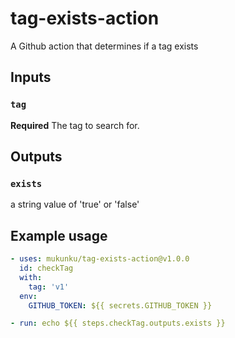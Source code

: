 # tag-exists-action
A Github action that determines if a tag exists

## Inputs

### `tag`

**Required** The tag to search for.

## Outputs

### `exists`

a string value of 'true' or 'false'

## Example usage

```yaml
- uses: mukunku/tag-exists-action@v1.0.0
  id: checkTag
  with: 
    tag: 'v1'
  env:
    GITHUB_TOKEN: ${{ secrets.GITHUB_TOKEN }}

- run: echo ${{ steps.checkTag.outputs.exists }}
```
